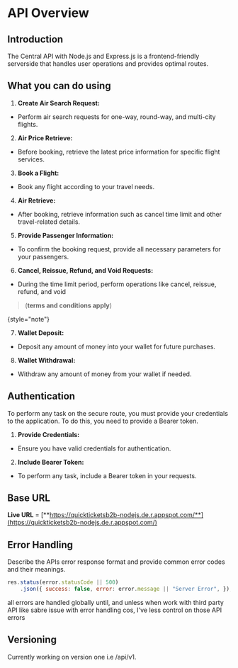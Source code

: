 # API Overview

<!-- This document provides an introduction into your API. -->

## Introduction

The Central API with Node.js and Express.js is a frontend-friendly serverside that handles user operations and
provides optimal routes.

## What you can do using <API name>

1. **Create Air Search Request:**
 - Perform air search requests for one-way, round-way, and multi-city flights.

2. **Air Price Retrieve:**
 - Before booking, retrieve the latest price information for specific flight services.

3. **Book a Flight:**
 - Book any flight according to your travel needs.

4. **Air Retrieve:**
 - After booking, retrieve information such as cancel time limit and other travel-related details.

5. **Provide Passenger Information:**
 - To confirm the booking request, provide all necessary parameters for your passengers.

6. **Cancel, Reissue, Refund, and Void Requests:**
 - During the time limit period, perform operations like cancel, reissue, refund, and void 
>(**terms and conditions apply**)
> 
   {style="note"}

7. **Wallet Deposit:**
 - Deposit any amount of money into your wallet for future purchases.

8. **Wallet Withdrawal:**
 - Withdraw any amount of money from your wallet if needed.

## Authentication
To perform any task on the secure route, you must provide your credentials to the application.
To do this, you need to provide a Bearer token.

1. **Provide Credentials:**
 - Ensure you have valid credentials for authentication.

2. **Include Bearer Token:**
 - To perform any task, include a Bearer token in your requests.




## Base URL

**Live URL** = [**https://quickticketsb2b-nodejs.de.r.appspot.com/**](https://quickticketsb2b-nodejs.de.r.appspot.com/)







## Error Handling

Describe the APIs error response format and provide common error codes and their meanings.

```javascript
res.status(error.statusCode || 500)
    .json({ success: false, error: error.message || "Server Error", });

````

all errors are handled globally until, and unless when work with third party API like sabre issue with error handling 
 cos, I've less control on those API errors

## Versioning

Currently working on version one i.e /api/v1.

<seealso>

<!--List any additional resources, such as tutorials or guides, that can help users understand and use the API effectively.-->

</seealso>
